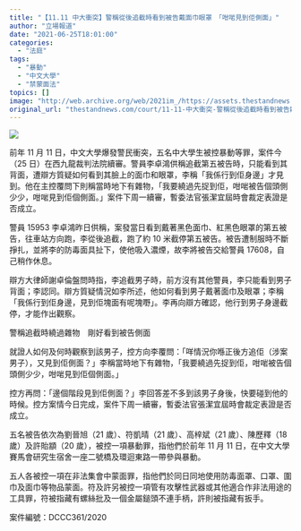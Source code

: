 ```yaml
---
title: "【11.11 中大衝突】警稱從後追截時看到被告戴面巾眼罩　「咁啱見到佢側面」"
author: "立場報道"
date: "2021-06-25T18:01:00"
categories:
  - "法庭"
tags:
  - "暴動"
  - "中文大學"
  - "禁蒙面法"
topics: []
image: "http://web.archive.org/web/2021im_/https://assets.thestandnews.com/media/photos/20210625-28_0QsDf.png"
original_url: "thestandnews.com/court/11-11-中大衝突-警稱從後追截時看到被告戴面巾眼罩-咁啱見到佢側面"
---
```

![](http://web.archive.org/web/2021im_/https://assets.thestandnews.com/media/photos/20210625-28_0QsDf.png)

前年 11 月 11 日，中文大學爆發警民衝突，五名中大學生被控暴動等罪，案件今（25 日）在西九龍裁判法院續審。警員李卓鴻供稱追截第五被告時，只能看到其背面，遭辯方質疑如何看到其臉上的面巾和眼罩，李稱「我係行到佢身邊」才見到。他在主控覆問下則稱當時地下有雜物，「我要繞過先捉到佢，咁啱被告個頭側少少，咁啱見到佢個側面。」案件下周一續審，暫委法官張潔宜屆時會裁定表證是否成立。

警員 15953 李卓鴻昨日供稱，案發當日看到戴著黑色面巾、紅黑色眼罩的第五被告，往車站方向跑，李從後追截，跑了約 10 米截停第五被告。被告遭制服時不斷掙扎，並將李的防毒面具扯下，使他吸入濃煙，故李將被告交給警員 17608，自己稍作休息。

辯方大律師謝卓倫盤問時指，李追截男子時，前方沒有其他警員，李只能看到男子背面；李認同。辯方質疑情況如李所述，他如何看到男子戴著面巾及眼罩；李稱「我係行到佢身邊，見到佢塊面有呢塊嘢」。李再向辯方確認，他行到男子身邊截停，才能作出觀察。

警稱追截時繞過雜物　剛好看到被告側面

就證人如何及何時觀察到該男子，控方向李覆問：「咩情況你喺正後方追佢（涉案男子），又見到佢側面？」李稱當時地下有雜物，「我要繞過先捉到佢，咁啱被告個頭側少少，咁啱見到佢個側面。」

控方再問：「邊個階段見到佢側面？」李回答差不多到該男子身後，快要碰到他的時候。控方案情今日完成，案件下周一續審，暫委法官張潔宜屆時會裁定表證是否成立。

五名被告依次為劉晉旭（21 歲）、符凱晴（21 歲）、高梓斌（21 歲）、陳歷釋（18 歲）及許貽顓（20 歲），被控一項暴動罪，指他們於前年 11 月 11 日，在中文大學賽馬會研究生宿舍一座二號橋及環迴東路一帶參與暴動。

五人各被控一項在非法集會中蒙面罪，指他們於同日同地使用防毒面罩、口罩、圍巾及面巾等物品蒙面。符及許另被控一項管有攻擊性武器或其他適合作非法用途的工具罪，符被指藏有螺絲批及一個金屬鎚頭不連手柄，許則被指藏有扳手。

案件編號：DCCC361/2020